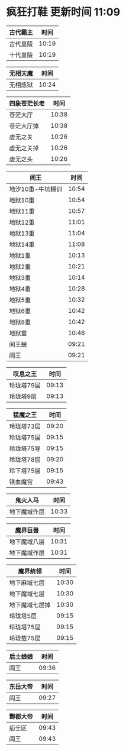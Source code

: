 # 疯狂打鞋 更新时间 11:09

| 古代霸主   | 时间    |
|--------|-------|
| 古代皇陵 | 10:19 |
| 十代皇陵 | 10:19 |

| 无相天魔   | 时间    |
|--------|-------|
| 无相炼狱 | 10:24 |

| 四象苍茫长老   | 时间    |
|--------|-------|
| 苍茫大厅 | 10:38 |
| 苍茫大厅掉 | 10:38 |
| 虚无之关 | 10:26 |
| 虚无之关掉 | 10:26 |
| 虚无之头 | 10:26 |

| 间王   | 时间    |
|--------|-------|
| 地汐10重-牛坑糊训 | 10:54 |
| 地狱10重 | 10:54 |
| 地狱11重 | 10:57 |
| 地狱12重 | 11:01 |
| 地狱13重 | 11:04 |
| 地狱14重 | 11:08 |
| 地狱1重 | 10:13 |
| 地狱2重 | 10:21 |
| 地狱3重 | 10:14 |
| 地狱4重 | 10:28 |
| 地狱5重 | 10:32 |
| 地狱6重 | 10:42 |
| 地狱8重 | 10:42 |
| 地狱重 | 10:46 |
| 间王兢 | 09:21 |
| 阎王 | 09:21 |

| 叹息之王   | 时间    |
|--------|-------|
| 玲珑塔79层 | 09:13 |
| 玲珑塔9层 | 09:13 |

| 猛魔之王   | 时间    |
|--------|-------|
| 玲珑塔73层 | 09:20 |
| 玲珑塔75层 | 09:15 |
| 玲珑塔75导 | 09:15 |
| 玲珑塔78层 | 09:20 |
| 玲下塔75层 | 09:15 |
| 铁血魔宫 | 09:43 |

| 鬼火人马   | 时间    |
|--------|-------|
| 地下魔域作层 | 10:33 |

| 魔界巨兽   | 时间    |
|--------|-------|
| 地下魔域八层 | 10:31 |
| 地下魔域作层 | 10:31 |

| 魔界统领   | 时间    |
|--------|-------|
| 地下麻域七层 | 10:30 |
| 地下魔域七层 | 10:30 |
| 地下魔域七层掉 | 10:30 |
| 玲珑塔5层 | 09:15 |
| 玲珑塔75层 | 09:15 |
| 玲珑载75层 | 09:15 |

| 后土娘娘   | 时间    |
|--------|-------|
| 阎王 | 09:36 |

| 东岳大帝   | 时间    |
|--------|-------|
| 阎王 | 09:27 |

| 酆都大帝   | 时间    |
|--------|-------|
| 疝壬区 | 09:43 |
| 阎王 | 09:43 |